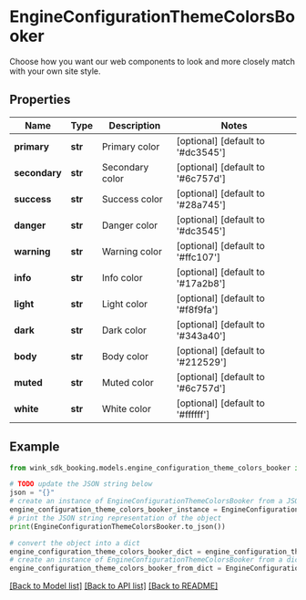 # EngineConfigurationThemeColorsBooker

Choose how you want our web components to look and more closely match with your own site style.

## Properties

Name | Type | Description | Notes
------------ | ------------- | ------------- | -------------
**primary** | **str** | Primary color | [optional] [default to '#dc3545']
**secondary** | **str** | Secondary color | [optional] [default to '#6c757d']
**success** | **str** | Success color | [optional] [default to '#28a745']
**danger** | **str** | Danger color | [optional] [default to '#dc3545']
**warning** | **str** | Warning color | [optional] [default to '#ffc107']
**info** | **str** | Info color | [optional] [default to '#17a2b8']
**light** | **str** | Light color | [optional] [default to '#f8f9fa']
**dark** | **str** | Dark color | [optional] [default to '#343a40']
**body** | **str** | Body color | [optional] [default to '#212529']
**muted** | **str** | Muted color | [optional] [default to '#6c757d']
**white** | **str** | White color | [optional] [default to '#ffffff']

## Example

```python
from wink_sdk_booking.models.engine_configuration_theme_colors_booker import EngineConfigurationThemeColorsBooker

# TODO update the JSON string below
json = "{}"
# create an instance of EngineConfigurationThemeColorsBooker from a JSON string
engine_configuration_theme_colors_booker_instance = EngineConfigurationThemeColorsBooker.from_json(json)
# print the JSON string representation of the object
print(EngineConfigurationThemeColorsBooker.to_json())

# convert the object into a dict
engine_configuration_theme_colors_booker_dict = engine_configuration_theme_colors_booker_instance.to_dict()
# create an instance of EngineConfigurationThemeColorsBooker from a dict
engine_configuration_theme_colors_booker_from_dict = EngineConfigurationThemeColorsBooker.from_dict(engine_configuration_theme_colors_booker_dict)
```
[[Back to Model list]](../README.md#documentation-for-models) [[Back to API list]](../README.md#documentation-for-api-endpoints) [[Back to README]](../README.md)


